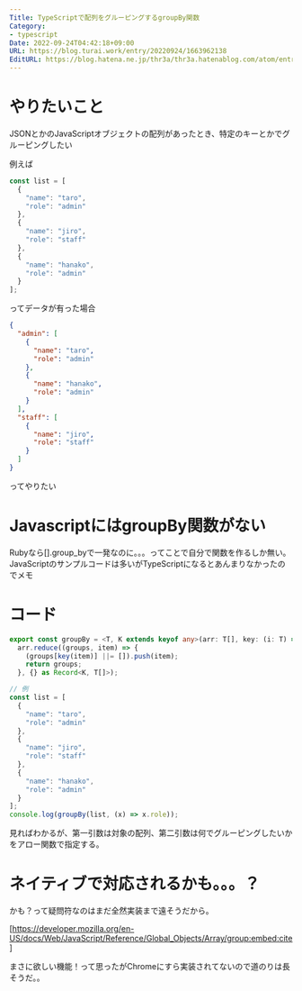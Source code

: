 ```yaml
---
Title: TypeScriptで配列をグルーピングするgroupBy関数
Category:
- typescript
Date: 2022-09-24T04:42:18+09:00
URL: https://blog.turai.work/entry/20220924/1663962138
EditURL: https://blog.hatena.ne.jp/thr3a/thr3a.hatenablog.com/atom/entry/4207112889921134747
---
```


# やりたいこと

JSONとかのJavaScriptオブジェクトの配列があったとき、特定のキーとかでグルーピングしたい

例えば

```javascript
const list = [
  {
    "name": "taro",
    "role": "admin"
  },
  {
    "name": "jiro",
    "role": "staff"
  },
  {
    "name": "hanako",
    "role": "admin"
  }
];
```

ってデータが有った場合

```json
{
  "admin": [
    {
      "name": "taro",
      "role": "admin"
    },
    {
      "name": "hanako",
      "role": "admin"
    }
  ],
  "staff": [
    {
      "name": "jiro",
      "role": "staff"
    }
  ]
}
```

ってやりたい

# JavascriptにはgroupBy関数がない

Rubyなら[].group_byで一発なのに。。。ってことで自分で関数を作るしか無い。JavaScriptのサンプルコードは多いがTypeScriptになるとあんまりなかったのでメモ

# コード

```typescript
export const groupBy = <T, K extends keyof any>(arr: T[], key: (i: T) => K) =>
  arr.reduce((groups, item) => {
    (groups[key(item)] ||= []).push(item);
    return groups;
  }, {} as Record<K, T[]>);

// 例
const list = [
  {
    "name": "taro",
    "role": "admin"
  },
  {
    "name": "jiro",
    "role": "staff"
  },
  {
    "name": "hanako",
    "role": "admin"
  }
];
console.log(groupBy(list, (x) => x.role));
```

見ればわかるが、第一引数は対象の配列、第二引数は何でグルーピングしたいかをアロー関数で指定する。

# ネイティブで対応されるかも。。。？

かも？って疑問符なのはまだ全然実装まで遠そうだから。

[https://developer.mozilla.org/en-US/docs/Web/JavaScript/Reference/Global_Objects/Array/group:embed:cite]

まさに欲しい機能！って思ったがChromeにすら実装されてないので道のりは長そうだ。。
